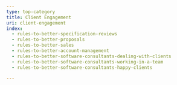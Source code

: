 ```yaml
---
type: top-category
title: Client Engagement
uri: client-engagement
index:
  - rules-to-better-specification-reviews
  - rules-to-better-proposals
  - rules-to-better-sales
  - rules-to-better-account-management
  - rules-to-better-software-consultants-dealing-with-clients
  - rules-to-better-software-consultants-working-in-a-team
  - rules-to-better-software-consultants-happy-clients

---
```

